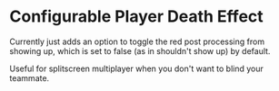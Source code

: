 ﻿# Configurable Player Death Effect

Currently just adds an option to toggle the red post processing from showing up, which is set to false (as in shouldn't show up) by default.

Useful for splitscreen multiplayer when you don't want to blind your teammate.